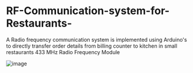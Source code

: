 # RF-Communication-system-for-Restaurants-
A Radio frequency communication system is implemented using Arduino's to directly transfer order details from billing counter to kitchen in small restaurants
433 MHz Radio Frequency Module

![image](https://github.com/pratz222/RF-Communication-system-for-Restaurants-/assets/53640877/8ebaadf6-aef4-48d2-bc68-b211c5ec2992)

